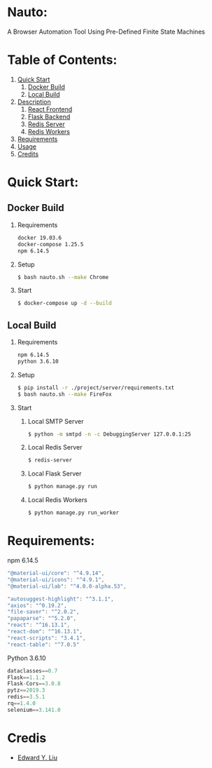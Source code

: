 # Nauto:
A Browser Automation Tool Using Pre-Defined Finite State Machines

# Table of Contents:
1. [Quick Start](#quick-start)
    1. [Docker Build](#docker-build)
    1. [Local Build](#local-build)
1. [Description](#description)
    1. [React Frontend](#react-frontend)
    1. [Flask Backend](#flask-backend)
    1. [Redis Server](#redis-server)
    1. [Redis Workers](#redis-workers)
1. [Requirements](#requirements)
1. [Usage](#usage)
1. [Credits](#credits)

# Quick Start:
## Docker Build
1. Requirements
    ```bash
    docker 19.03.6
    docker-compose 1.25.5
    npm 6.14.5
    ```

1. Setup
    ```bash
    $ bash nauto.sh --make Chrome
    ```

1. Start
    ```bash
    $ docker-compose up -d --build
    ```

## Local Build
1. Requirements
    ```bash
    npm 6.14.5
    python 3.6.10
    ```

1. Setup
    ```bash
    $ pip install -r ./project/server/requirements.txt
    $ bash nauto.sh --make FireFox
    ```

1. Start
    1. Local SMTP Server
        ```bash
        $ python -m smtpd -n -c DebuggingServer 127.0.0.1:25
        ```

    1. Local Redis Server
        ```bash
        $ redis-server
        ```

    1. Local Flask Server
        ```bash
        $ python manage.py run
        ```

    1. Local Redis Workers
        ```bash
        $ python manage.py run_worker
        ```

# Requirements:
npm 6.14.5
```javascript
"@material-ui/core": "^4.9.14",
"@material-ui/icons": "^4.9.1",
"@material-ui/lab": "^4.0.0-alpha.53",

"autosuggest-highlight": "^3.1.1",
"axios": "^0.19.2",
"file-saver": "^2.0.2",
"papaparse": "^5.2.0",
"react": "^16.13.1",
"react-dom": "^16.13.1",
"react-scripts": "3.4.1",
"react-table": "^7.0.5"
```

Python 3.6.10
```python
dataclasses==0.7
Flask==1.1.2
Flask-Cors==3.0.8
pytz==2019.3
redis==3.5.1
rq==1.4.0
selenium==3.141.0
```

# Credis
* [Edward Y. Liu](edwardy.liu@mail.utoronto.ca)